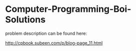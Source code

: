 # Computer-Programming-Boi-Solutions


problem description can be found here:

http://cpbook.subeen.com/p/blog-page_11.html